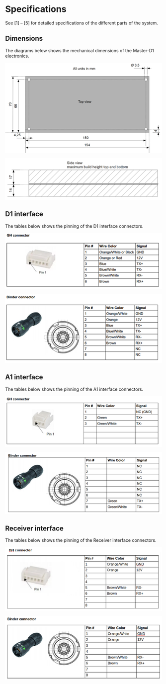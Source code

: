 # Specifications

See [1] – [5] for detailed specifications of the different parts of the system.

## Dimensions

The diagrams below shows the mechanical dimensions of the Master-D1 electronics.

![spesifications1](../img/spesifications_1.png)

![spesifications2](../img/spesifications_2.png)

## D1 interface

The tables below shows the pinning of the D1 interface connectors.

![spesifications3](../img/spesifications_3.png)

![spesifications4](../img/spesifications_4.png)

## A1 interface

The tables below shows the pinning of the A1 interface connectors.

![spesifications5](../img/spesifications_5.png)

![spesifications6](../img/spesifications_6.png)

## Receiver interface

The tables below shows the pinning of the Receiver interface connectors.

![spesifications7](../img/spesifications_7.png)

![spesifications8](../img/spesifications_8.png)